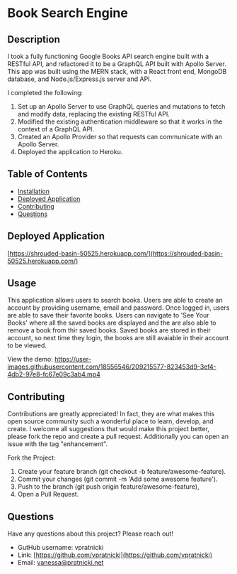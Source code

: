 # Book Search Engine

## Description

I took a fully functioning Google Books API search engine built with a RESTful API, and refactored it to be a GraphQL API built with Apollo Server. This app was built using the MERN stack, with a React front end, MongoDB database, and Node.js/Express.js server and API. 

I completed the following:

1. Set up an Apollo Server to use GraphQL queries and mutations to fetch and modify data, replacing the existing RESTful API.
2. Modified the existing authentication middleware so that it works in the context of a GraphQL API.
3. Created an Apollo Provider so that requests can communicate with an Apollo Server.
4. Deployed the application to Heroku.

## Table of Contents

- [Installation](#installation)
- [Deployed Application](#deployed-application)
- [Contributing](#contributing)
- [Questions](#questions)

## Deployed Application

[https://shrouded-basin-50525.herokuapp.com/](https://shrouded-basin-50525.herokuapp.com/)

## Usage

This application allows users to search books. Users are able to create an account by providing username, email and password.
Once logged in, users are able to save their favorite books. Users can navigate to 'See Your Books' where all the saved books are displayed and the are also able to remove a book from thir saved books. Saved books are stored in their account, so next time they login, the books are still avaiable in their account to be viewed.

View the demo:
https://user-images.githubusercontent.com/18556546/209215577-823453d9-3ef4-4db2-97e8-fc67e09c3ab4.mp4


## Contributing 

Contributions are greatly appreciated! In fact, they are what makes this open source community such a wonderful place to learn, develop, and create. I welcome all suggestions that would make this project better, please fork the repo and create a pull request. Additionally you can open an issue with the tag "enhancement".  

Fork the Project: 
1. Create your feature branch (git checkout -b feature/awesome-feature). 
2. Commit your changes (git commit -m 'Add some awesome feature').  
3. Push to the branch (git push origin feature/awesome-feature), 
4. Open a Pull Request.

## Questions

Have any questions about this project? Please reach out! 

- GutHub username: vpratnicki
- Link: [https://github.com/vpratnicki](https://github.com/vpratnicki)
- Email: vanessa@pratnicki.net

